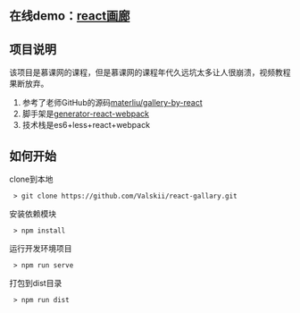 ## 在线demo：[react画廊](https://valskii.github.io/react-gallary/)

## 项目说明
该项目是慕课网的课程，但是慕课网的课程年代久远坑太多让人很崩溃，视频教程果断放弃。
1. 参考了老师GitHub的源码[materliu/gallery-by-react](https://github.com/materliu/gallery-by-react)
2. 脚手架是[generator-react-webpack](https://github.com/react-webpack-generators/generator-react-webpack)
3. 技术栈是es6+less+react+webpack
## 如何开始
clone到本地
```
 > git clone https://github.com/Valskii/react-gallary.git

```
安装依赖模块
```
 > npm install
```

运行开发环境项目
```
 > npm run serve
```
打包到dist目录
```
 > npm run dist
```